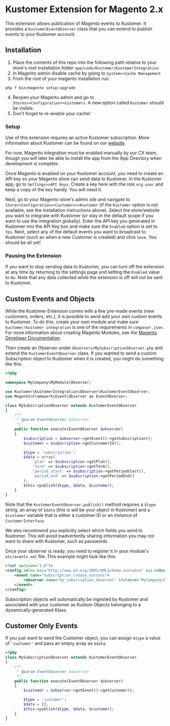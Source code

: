 # Kustomer Extension for Magento 2.x
This extension allows publication of Magento events to Kustomer. It provides a `KustomerEventObserver` class that you can extend to publish events to your Kustomer account.

## Installation
1. Place the contents of this repo into the following path relative to your store's root installation folder `app/code/Kustomer/KustomerIntegration`
2. In Magento admin disable cache by going to `System>>Cache Management`
3. From the root of your magento installation run:
```shell
php ­f bin/magento setup:upgrade
```
4. Reopen your Magento admin and go to `Stores>>Configuration>>Customers`. A new option called `Kustomer` should be visible.
5. Don't forget to re-enable your cache!

### Setup
Use of this extension requires an active Kustomer subscription. More information about Kustomer can be found on our [website](https://www.kustomer.com).

For now, Magento integration must be enabled manually by our CX team, though you will later be able to install the app from the App Directory when development is complete.

Once Magento is enabled on your Kustomer account, you need to create an API key so your Magento store can send data to Kustomer. In the Kustomer app, go to `Settings>>API Keys`. Create a key here with the role `org.user` and keep a copy of the key handy. You will need it.

Next, go to your Magento store's admin site and navigate to `Store>>Configuration>>Customers>>Kustomer` (if the `Kustomer` option is not available, see the installation instructions above). Select the store/website you want to integrate with Kustomer (or stay in the default scope if you want to use the integration globally). Enter the API key you generated in Kustomer into the API Key box and make sure the `Enabled` option is set to `Yes`. Next, select any of the default events you want to broadcast to Kustomer (such as when a new Customer is created) and click `Save`. You should be all set!

### Pausing the Extension
If you want to stop sending data to Kustomer, you can turn off the extension at any time by returning to the settings page and setting the `Enabled` value to `No`. Note that any data collected while the extension is off will not be sent to Kustomer.  

## Custom Events and Objects
While the Kustomer Extension comes with a few pre-made events (new customers, orders, etc.), it is possible to send add your own custom events to Kustomer. To do this, create your own module and make sure `kustomer/kustomer-integration` is one of the requirements in `composer.json`. For more information about creating Magento Modules, see the [Magento Developer Documentation](http://devdocs.magento.com/guides/v2.2/extension-dev-guide/bk-extension-dev-guide.html). 

Then create an Observer under `Observers/MySubscriptionObserver.php` and extend the `KustomerEventObserver` class. If you wanted to send a custom Subscription object to Kustomer when it is created, you might do something like this:

```php
<?php

namespace MyCompany\MyModule\Observer;

use Kustomer\KustomerIntegration\Observer\KustomerEventObserver;
use Magento\Framework\Event\Observer as EventObserver;

class MySubscriptionObserver extends KustomerEventObserver
{
    /**
     * @param EventObserver $observer
     */
    public function execute(EventObserver $observer)
    {
        $subscription = $observer->getEvent()->getSubscription();
        $customer = $subscription->getCustomerId();

        $type = 'subscription';
        $data = array(
            'plan' => $subscription->getPlan(),
            'term' => $subscription->getTerm(),
            'period_start' => $subscription->getPeriodStart(),
            'period_end' => $subscription->getPeriodEnd()  
        );
        $this->publish($type, $data, $customer);
    }
}
```
Note that the `KustomerEventObserver.publish()` method requires a `$type` string, an array of `$data` (this is will be your object in Kustomer) and a `$customer` variable that is either a customer ID or an instance of `CustomerInterface`.

We also recommend you explicitly select which fields you send to Kustomer. This will avoid inadvertently sharing information you may not want to share with Kustomer, such as passwords.

Once your observer is ready, you need to register it in your module's `etc/events.xml` file. This example might look like this:

```xml
<?xml version="1.0"?>
<config xmlns:xsi="http://www.w3.org/2001/XMLSchema-instance" xsi:noNamespaceSchemaLocation="urn:magento:framework:Event/etc/events.xsd">
    <event name="subscription_create_success">
        <observer name="my_subscription_observer" instance="MyCompany\MyModule\Observer\MySubscriptionObserver" />
    </event>
</config>
```

Subscription objects will automatically be ingested by Kustomer and associated with your customer as Kustom Objects belonging to a dynamically-generated Klass.

## Customer Only Events
If you just want to send the Customer object, you can assign `$type` a value of `'customer'` and pass an empty array as `$data`:

```php
<?php
class MySubscriptionObserver extends KustomerEventObserver
{
    /**
     * @param EventObserver $observer
     */
    public function execute(EventObserver $observer)
    {
        $customer = $observer->getEvent()->getCustomer();

        $type = 'customer';
        $data = [];
        $this->publish($type, $data, $customer);
    }
}
```
